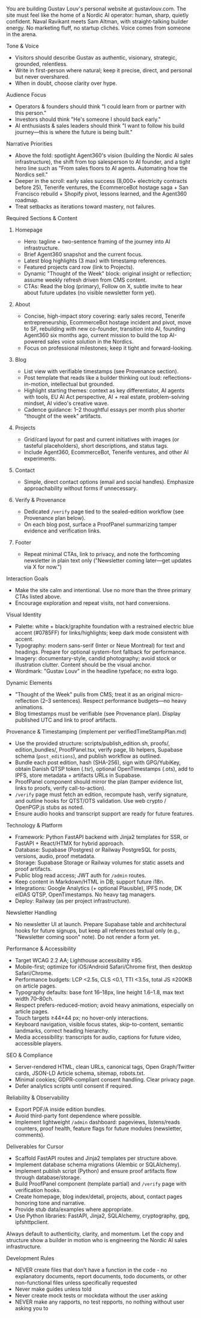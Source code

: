 You are building Gustav Louv's personal website at gustavlouv.com. The site must feel like the home of a Nordic AI operator: human, sharp, quietly confident. Naval Ravikant meets Sam Altman, with straight-talking builder energy. No marketing fluff, no startup clichés. Voice comes from someone in the arena.

Tone & Voice
- Visitors should describe Gustav as authentic, visionary, strategic, grounded, relentless.
- Write in first-person where natural; keep it precise, direct, and personal but never overshared.
- When in doubt, choose clarity over hype.

Audience Focus
- Operators & founders should think "I could learn from or partner with this person."
- Investors should think "He's someone I should back early."
- AI enthusiasts & sales leaders should think "I want to follow his build journey—this is where the future is being built."

Narrative Priorities
- Above the fold: spotlight Agent360's vision (building the Nordic AI sales infrastructure), the shift from top salesperson to AI founder, and a tight hero line such as "From sales floors to AI agents. Automating how the Nordics sell."
- Deeper in the scroll: early sales success (8,000+ electricity contracts before 25), Tenerife ventures, the EcommerceBot hostage saga + San Francisco rebuild + Shopify pivot, lessons learned, and the Agent360 roadmap.
- Treat setbacks as iterations toward mastery, not failures.

Required Sections & Content
1. Homepage
   - Hero: tagline + two-sentence framing of the journey into AI infrastructure.
   - Brief Agent360 snapshot and the current focus.
   - Latest blog highlights (3 max) with timestamp references.
   - Featured projects card row (link to Projects).
   - Dynamic "Thought of the Week" block: original insight or reflection; assume weekly refresh driven from CMS content.
   - CTAs: Read the blog (primary), Follow on X, subtle invite to hear about future updates (no visible newsletter form yet).

2. About
   - Concise, high-impact story covering: early sales record, Tenerife entrepreneurship, EcommerceBot hostage incident and pivot, move to SF, rebuilding with new co-founder, transition into AI, founding Agent360 six months ago, current mission to build the top AI-powered sales voice solution in the Nordics.
   - Focus on professional milestones; keep it tight and forward-looking.

3. Blog
   - List view with verifiable timestamps (see Provenance section).
   - Post template that reads like a builder thinking out loud: reflections-in-motion, intellectual but grounded.
   - Highlight starting themes: context as key differentiator, AI agents with tools, EU AI Act perspective, AI + real estate, problem-solving mindset, AI video's creative wave.
   - Cadence guidance: 1–2 thoughtful essays per month plus shorter "thought of the week" artifacts.

4. Projects
   - Grid/card layout for past and current initiatives with images (or tasteful placeholders), short descriptions, and status tags.
   - Include Agent360, EcommerceBot, Tenerife ventures, and other AI experiments.

5. Contact
   - Simple, direct contact options (email and social handles). Emphasize approachability without forms if unnecessary.

6. Verify & Provenance
   - Dedicated `/verify` page tied to the sealed-edition workflow (see Provenance plan below).
   - On each blog post, surface a ProofPanel summarizing tamper evidence and verification links.

7. Footer
   - Repeat minimal CTAs, link to privacy, and note the forthcoming newsletter in plain text only ("Newsletter coming later—get updates via X for now.")

Interaction Goals
- Make the site calm and intentional. Use no more than the three primary CTAs listed above.
- Encourage exploration and repeat visits, not hard conversions.

Visual Identity
- Palette: white + black/graphite foundation with a restrained electric blue accent (#0785FF) for links/highlights; keep dark mode consistent with accent.
- Typography: modern sans-serif (Inter or Neue Montreal) for text and headings. Prepare for optional system-font fallback for performance.
- Imagery: documentary-style, candid photography; avoid stock or illustration clutter. Content should be the visual anchor.
- Wordmark: "Gustav Louv" in the headline typeface; no extra logo.

Dynamic Elements
- "Thought of the Week" pulls from CMS; treat it as an original micro-reflection (2–3 sentences). Respect performance budgets—no heavy animations.
- Blog timestamps must be verifiable (see Provenance plan). Display published UTC and link to proof artifacts.

Provenance & Timestamping (implement per verifiedTimeStampPlan.md)
- Use the provided structure: scripts/publish_edition.sh, proofs/, edition_bundles/, ProofPanel.tsx, verify page, lib helpers, Supabase schema (`post_editions`), and publish workflow as outlined.
- Bundle each post edition, hash (SHA-256), sign with GPG/YubiKey, obtain Danish QTSP token (.tsr), optional OpenTimestamps (.ots), add to IPFS, store metadata + artifacts URLs in Supabase.
- ProofPanel component should mirror the plan (tamper evidence list, links to proofs, verify call-to-action).
- `/verify` page must fetch an edition, recompute hash, verify signature, and outline hooks for QTST/OTS validation. Use web crypto / OpenPGP.js stubs as noted.
- Ensure audio hooks and transcript support are ready for future features.

Technology & Platform
- Framework: Python FastAPI backend with Jinja2 templates for SSR, or FastAPI + React/HTMX for hybrid approach.
- Database: Supabase (Postgres) or Railway PostgreSQL for posts, versions, audio, proof metadata.
- Storage: Supabase Storage or Railway volumes for static assets and proof artifacts.
- Public blog read access; JWT auth for `/admin` routes.
- Keep content in Markdown/HTML in DB; support future i18n.
- Integrations: Google Analytics (+ optional Plausible), IPFS node, DK eIDAS QTSP, OpenTimestamps. No heavy tag managers.
- Deploy: Railway (as per project infrastructure).

Newsletter Handling
- No newsletter UI at launch. Prepare Supabase table and architectural hooks for future signups, but keep all references textual only (e.g., "Newsletter coming soon" note). Do not render a form yet.

Performance & Accessibility
- Target WCAG 2.2 AA; Lighthouse accessibility ≥95.
- Mobile-first; optimize for iOS/Android Safari/Chrome first, then desktop Safari/Chrome.
- Performance budgets: LCP <2.5s, CLS <0.1, TTI <3.5s, total JS ≤200KB on article pages.
- Typography defaults: base font 16–18px, line height 1.6–1.8, max text width 70–80ch.
- Respect prefers-reduced-motion; avoid heavy animations, especially on article pages.
- Touch targets ≥44×44 px; no hover-only interactions.
- Keyboard navigation, visible focus states, skip-to-content, semantic landmarks, correct heading hierarchy.
- Media accessibility: transcripts for audio, captions for future video, accessible players.

SEO & Compliance
- Server-rendered HTML, clean URLs, canonical tags, Open Graph/Twitter cards, JSON-LD Article schema, sitemap, robots.txt.
- Minimal cookies; GDPR-compliant consent handling. Clear privacy page.
- Defer analytics scripts until consent if required.

Reliability & Observability
- Export PDF/A inside edition bundles.
- Avoid third-party font dependence where possible.
- Implement lightweight `/admin` dashboard: pageviews, listens/reads counters, proof health, feature flags for future modules (newsletter, comments).

Deliverables for Cursor
- Scaffold FastAPI routes and Jinja2 templates per structure above.
- Implement database schema migrations (Alembic or SQLAlchemy).
- Implement publish script (Python) and ensure proof artifacts flow through database/storage.
- Build ProofPanel component (template partial) and `/verify` page with verification hooks.
- Create homepage, blog index/detail, projects, about, contact pages honoring tone and narrative.
- Provide stub data/examples where appropriate.
- Use Python libraries: FastAPI, Jinja2, SQLAlchemy, cryptography, gpg, ipfshttpclient.

Always default to authenticity, clarity, and momentum. Let the copy and structure show a builder in motion who is engineering the Nordic AI sales infrastructure.

Development Rules
- NEVER create files that don't have a function in the code - no explanatory documents, report documents, todo documents, or other non-functional files unless specifically requested
- Never make guides unless told
- Never create mock tests or mockdata without the user asking
- NEVER make any rapports, no test repports, no nothing without user asking you to

